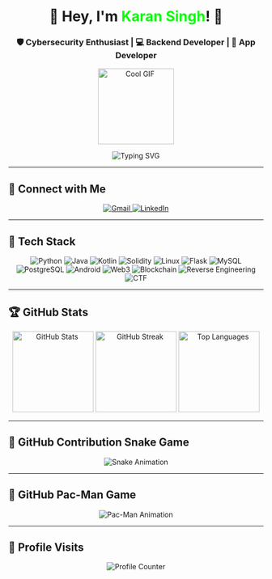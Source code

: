 <h1 align="center">🚀 Hey, I'm <span style="color:#00FF00">Karan Singh</span>! 👋</h1>

<h3 align="center">🛡️ Cybersecurity Enthusiast | 💻 Backend Developer | 📱 App Developer</h3>

<p align="center">
  <img src="https://media.giphy.com/media/f3iwJFOVOwuy7K6FFw/giphy.gif" height="150" alt="Cool GIF" />
</p>

<p align="center">
  <img src="https://readme-typing-svg.herokuapp.com?font=Fira+Code&weight=600&size=22&pause=1000&color=00FF00&center=true&vCenter=true&width=600&height=50&lines=Cybersecurity+%7C+App+Development+%7C+Backend;Problem+Solver+%7C+Tech+Explorer;Passionate+Learner+%7C+CTF+Player" alt="Typing SVG">
</p>

---

## 🔗 **Connect with Me**
<p align="center">
  <a href="mailto:karansingh73457@gmail.com">
    <img src="https://img.shields.io/badge/Gmail-D14836?style=for-the-badge&logo=gmail&logoColor=white" alt="Gmail" />
  </a>
  <a href="www.linkedin.com/in/karan-singh-725928333" target="_blank">
    <img src="https://img.shields.io/badge/LinkedIn-0077B5?style=for-the-badge&logo=linkedin&logoColor=white" alt="LinkedIn" />
  </a>
</p>

---

## 🚀 **Tech Stack**
<p align="center">
  <img src="https://img.shields.io/badge/Python-3776AB?style=for-the-badge&logo=python&logoColor=white" alt="Python" />
  <img src="https://img.shields.io/badge/Java-007396?style=for-the-badge&logo=openjdk&logoColor=white" alt="Java" />
  <img src="https://img.shields.io/badge/Kotlin-7F52FF?style=for-the-badge&logo=kotlin&logoColor=white" alt="Kotlin" />
  <img src="https://img.shields.io/badge/Solidity-363636?style=for-the-badge&logo=solidity&logoColor=white" alt="Solidity" />
  <img src="https://img.shields.io/badge/Linux-FCC624?style=for-the-badge&logo=linux&logoColor=black" alt="Linux" />
  <img src="https://img.shields.io/badge/Flask-000000?style=for-the-badge&logo=flask&logoColor=white" alt="Flask" />
  <img src="https://img.shields.io/badge/MySQL-4479A1?style=for-the-badge&logo=mysql&logoColor=white" alt="MySQL" />
  <img src="https://img.shields.io/badge/PostgreSQL-336791?style=for-the-badge&logo=postgresql&logoColor=white" alt="PostgreSQL" />
  <img src="https://img.shields.io/badge/Android-3DDC84?style=for-the-badge&logo=android&logoColor=white" alt="Android" />
  <img src="https://img.shields.io/badge/Web3-3C3C3D?style=for-the-badge&logo=web3.js&logoColor=white" alt="Web3" />
  <img src="https://img.shields.io/badge/Blockchain-121D33?style=for-the-badge&logo=ethereum&logoColor=white" alt="Blockchain" />
  <img src="https://img.shields.io/badge/Reverse%20Engineering-FF5733?style=for-the-badge&logo=gnuradio&logoColor=white" alt="Reverse Engineering" />
  <img src="https://img.shields.io/badge/CTF-9D00FF?style=for-the-badge&logo=hackthebox&logoColor=white" alt="CTF" />
</p>

---

## 🏆 **GitHub Stats**
<p align="center">
  <img src="https://github-readme-stats.vercel.app/api?username=normie69K&show_icons=true&count_private=true&theme=dracula&hide_border=true" height="160" alt="GitHub Stats" />
  <img src="https://github-readme-streak-stats.herokuapp.com/?user=normie69K&theme=dracula&hide_border=true" height="160" alt="GitHub Streak" />
  <img src="https://github-readme-stats.vercel.app/api/top-langs?username=normie69K&layout=compact&theme=dracula&hide_border=true" height="160" alt="Top Languages" />
</p>

---

## 🐍 **GitHub Contribution Snake Game**
<p align="center">
  <img src="https://github.com/normie69K/normie69K/raw/output/github-contribution-grid-snake.svg" alt="Snake Animation">
</p>

---

## 👾 **GitHub Pac-Man Game**
<p align="center">
  <img src="https://github.com/normie69K/normie69K/raw/output/github-pacman.svg" alt="Pac-Man Animation">
</p>

---

## 👀 **Profile Visits**
<p align="center">
  <img src="https://profile-counter.glitch.me/normie69K/count.svg" alt="Profile Counter" />
</p>
